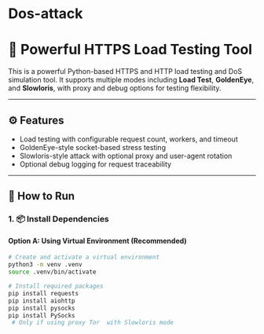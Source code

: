 # Dos-attack
# 🧪 Powerful HTTPS Load Testing Tool

This is a powerful Python-based HTTPS and HTTP load testing and DoS simulation tool. It supports multiple modes including **Load Test**, **GoldenEye**, and **Slowloris**, with proxy and debug options for testing flexibility.

---

## ⚙️ Features

- Load testing with configurable request count, workers, and timeout
- GoldenEye-style socket-based stress testing
- Slowloris-style attack with optional proxy and user-agent rotation
- Optional debug logging for request traceability

---

## 🚀 How to Run

### 1. 📦 Install Dependencies

#### Option A: Using Virtual Environment (Recommended)

```bash
# Create and activate a virtual environment
python3 -m venv .venv
source .venv/bin/activate

# Install required packages
pip install requests
pip install aiohttp
pip install pysocks
pip install PySocks
 # Only if using proxy Tor  with Slowloris mode
